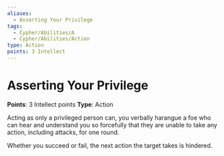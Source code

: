 ```yaml
---
aliases:
  - Asserting Your Privilege
tags:
  - Cypher/Abilities/A
  - Cypher/Abilities/Action
type: Action
points: 3 Intellect
---
```


# Asserting Your Privilege

**Points**: 3 Intellect points
**Type**: Action

Acting as only a privileged person can, you verbally harangue a foe who can hear and understand you so forcefully that they are unable to take any action, including attacks, for one round.

Whether you succeed or fail, the next action the target takes is hindered.
